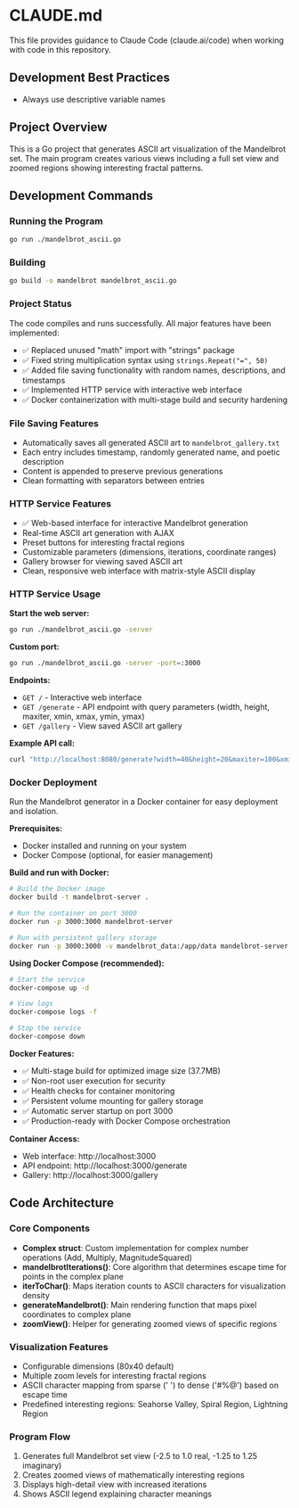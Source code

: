 # CLAUDE.md

This file provides guidance to Claude Code (claude.ai/code) when working with code in this repository.

## Development Best Practices

- Always use descriptive variable names

## Project Overview

This is a Go project that generates ASCII art visualization of the Mandelbrot set. The main program creates various views including a full set view and zoomed regions showing interesting fractal patterns.

## Development Commands

### Running the Program
```bash
go run ./mandelbrot_ascii.go
```

### Building
```bash
go build -o mandelbrot mandelbrot_ascii.go
```

### Project Status
The code compiles and runs successfully. All major features have been implemented:
- ✅ Replaced unused "math" import with "strings" package
- ✅ Fixed string multiplication syntax using `strings.Repeat("=", 50)`
- ✅ Added file saving functionality with random names, descriptions, and timestamps
- ✅ Implemented HTTP service with interactive web interface
- ✅ Docker containerization with multi-stage build and security hardening

### File Saving Features
- Automatically saves all generated ASCII art to `mandelbrot_gallery.txt`
- Each entry includes timestamp, randomly generated name, and poetic description
- Content is appended to preserve previous generations
- Clean formatting with separators between entries

### HTTP Service Features
- ✅ Web-based interface for interactive Mandelbrot generation
- Real-time ASCII art generation with AJAX
- Preset buttons for interesting fractal regions
- Customizable parameters (dimensions, iterations, coordinate ranges)
- Gallery browser for viewing saved ASCII art
- Clean, responsive web interface with matrix-style ASCII display

### HTTP Service Usage
**Start the web server:**
```bash
go run ./mandelbrot_ascii.go -server
```

**Custom port:**
```bash
go run ./mandelbrot_ascii.go -server -port=:3000
```

**Endpoints:**
- `GET /` - Interactive web interface
- `GET /generate` - API endpoint with query parameters (width, height, maxiter, xmin, xmax, ymin, ymax)
- `GET /gallery` - View saved ASCII art gallery

**Example API call:**
```bash
curl "http://localhost:8080/generate?width=40&height=20&maxiter=100&xmin=-2&xmax=1&ymin=-1&ymax=1"
```

### Docker Deployment
Run the Mandelbrot generator in a Docker container for easy deployment and isolation.

**Prerequisites:**
- Docker installed and running on your system
- Docker Compose (optional, for easier management)

**Build and run with Docker:**
```bash
# Build the Docker image
docker build -t mandelbrot-server .

# Run the container on port 3000
docker run -p 3000:3000 mandelbrot-server

# Run with persistent gallery storage
docker run -p 3000:3000 -v mandelbrot_data:/app/data mandelbrot-server
```

**Using Docker Compose (recommended):**
```bash
# Start the service
docker-compose up -d

# View logs
docker-compose logs -f

# Stop the service
docker-compose down
```

**Docker Features:**
- ✅ Multi-stage build for optimized image size (37.7MB)
- ✅ Non-root user execution for security
- ✅ Health checks for container monitoring
- ✅ Persistent volume mounting for gallery storage
- ✅ Automatic server startup on port 3000
- ✅ Production-ready with Docker Compose orchestration

**Container Access:**
- Web interface: http://localhost:3000
- API endpoint: http://localhost:3000/generate
- Gallery: http://localhost:3000/gallery

## Code Architecture

### Core Components
- **Complex struct**: Custom implementation for complex number operations (Add, Multiply, MagnitudeSquared)
- **mandelbrotIterations()**: Core algorithm that determines escape time for points in the complex plane
- **iterToChar()**: Maps iteration counts to ASCII characters for visualization density
- **generateMandelbrot()**: Main rendering function that maps pixel coordinates to complex plane
- **zoomView()**: Helper for generating zoomed views of specific regions

### Visualization Features
- Configurable dimensions (80x40 default)
- Multiple zoom levels for interesting fractal regions
- ASCII character mapping from sparse (' ') to dense ('#%@') based on escape time
- Predefined interesting regions: Seahorse Valley, Spiral Region, Lightning Region

### Program Flow
1. Generates full Mandelbrot set view (-2.5 to 1.0 real, -1.25 to 1.25 imaginary)
2. Creates zoomed views of mathematically interesting regions
3. Displays high-detail view with increased iterations
4. Shows ASCII legend explaining character meanings